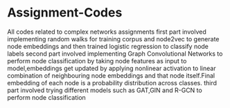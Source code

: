 # Assignment-Codes
All codes related to complex networks assignments
first part involved implementing random walks for training corpus and node2vec to generate node embeddings and then trained logistic regression to classify node labels
second part involved implementing Graph Convolutional Networks to perform node classification by taking node features as input to model,embeddings get updated by applying nonlinear activation to linear combination of neighbouring node embeddings and that node itself.Final embedding of each node is a probability distribution across classes.
third part involved trying different models such as GAT,GIN and R-GCN to perform node classification

